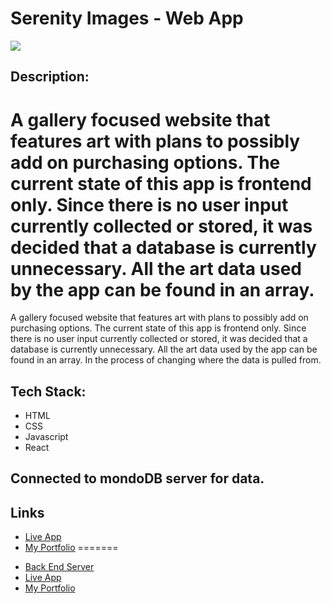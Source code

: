 # Serenity Images - Web App

<img src="https://img.shields.io/badge/LICENSE-mit-green"/>

## Description:

A gallery focused website that features art with plans to possibly add on purchasing options. The current state of this app is frontend only. Since there is no user input currently collected or stored, it was decided that a database is currently unnecessary. All the art data used by the app can be found in an array.
=======
A gallery focused website that features art with plans to possibly add on purchasing options. The current state of this app is frontend only. Since there is no user input currently collected or stored, it was decided that a database is currently unnecessary. All the art data used by the app can be found in an array. 
In the process of changing where the data is pulled from.

## Tech Stack:

- HTML
- CSS
- Javascript
- React

## Connected to mondoDB server for data.

## Links

- [Live App](https://serenityimages.studio/)
- [My Portfolio](https://dionne-stratton-portfolio.netlify.app/)
=======
* [Back End Server](https://github.com/Dionne-Stratton/serenity-images-server-mongo)
* [Live App](https://serenityimages.studio/)
* [My Portfolio](https://dionne-stratton-portfolio.netlify.app/)

